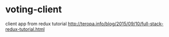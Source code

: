 # voting-client
client app from redux tutorial http://teropa.info/blog/2015/09/10/full-stack-redux-tutorial.html
